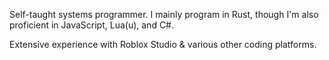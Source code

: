 Self-taught systems programmer. I mainly program in Rust, though I'm also proficient in JavaScript, Lua(u), and C#.

Extensive experience with Roblox Studio & various other coding platforms.
